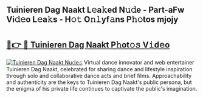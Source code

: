 ##  Tuinieren Dag Naakt L𝚎a𝚔ed N𝚞𝚍e - Part-aFw Vi𝚍𝚎o L𝚎a𝚔s - H𝚘𝚝 O𝚗𝚕yf𝚊ns P𝚑𝚘tos mjojy

# <h2><a href="http://kf72cyb.oniu.top/?m=+Tuinieren+Dag+Naakt">🔗👉 🔴  Tuinieren Dag Naakt P𝚑ot𝚘𝚜 V𝚒d𝚎o</a></h2>

[![ Tuinieren Dag Naakt Nu𝚍e𝚜](https://i.imgur.com/0qMVB7G.gif)](http://kf72cyb.oniu.top/?m=+Tuinieren+Dag+Naakt)
Virtual dance innovator and web entertainer  Tuinieren Dag Naakt, celebrated for sharing dance and lifestyle inspiration through solo and collaborative dance acts and brief films. Approachability and authenticity are the keys to  Tuinieren Dag Naakt's public persona, but the enigma of his private life continues to captivate the public's imagination.  
